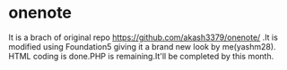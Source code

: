 onenote
=======

It is a brach of original repo https://github.com/akash3379/onenote/ .It is modified using Foundation5 giving it a brand new look by me(yashm28).
HTML coding is done.PHP is remaining.It'll be completed by this month.
